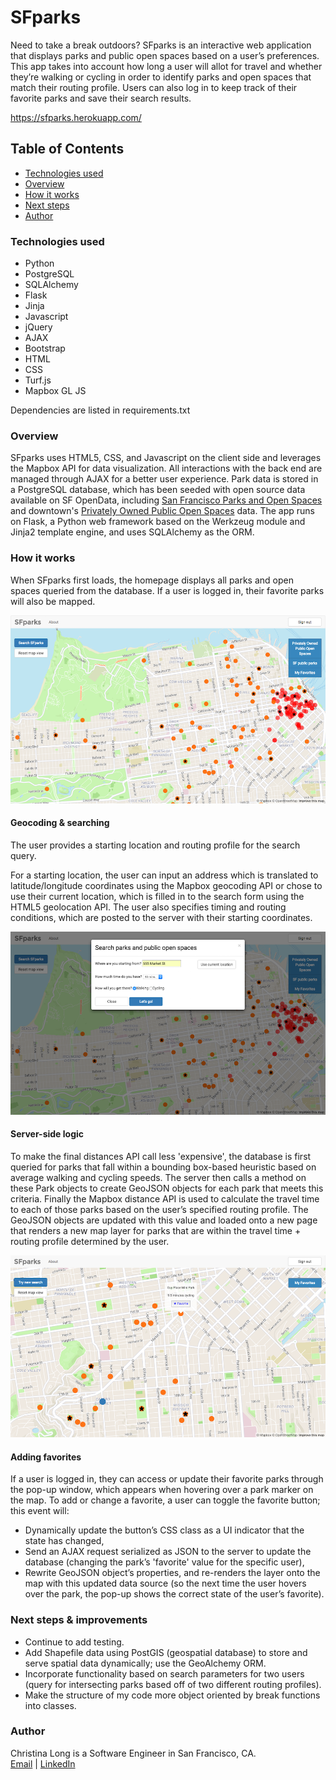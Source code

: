 # SFparks

Need to take a break outdoors? SFparks is an interactive web application that displays parks and public open spaces based on a user’s preferences. This app takes into account how long a user will allot for travel and whether they’re walking or cycling in order to identify parks and open spaces that match their routing profile. Users can also log in to keep track of their favorite parks and save their search results.

https://sfparks.herokuapp.com/

## Table of Contents
- [Technologies used](#tech)
- [Overview](#overview)
- [How it works](#how)
- [Next steps](#next)
- [Author](#author)

### <a name="tech"></a>Technologies used
- Python
- PostgreSQL
- SQLAlchemy
- Flask
- Jinja
- Javascript
- jQuery
- AJAX
- Bootstrap
- HTML
- CSS
- Turf.js
- Mapbox GL JS

Dependencies are listed in requirements.txt

### <a name="overview"></a>Overview
SFparks uses HTML5, CSS, and Javascript on the client side and leverages the Mapbox API for data visualization. All interactions with the back end are managed through AJAX for a better user experience. Park data is stored in a PostgreSQL database, which has been seeded with open source data available on SF OpenData, including [San Francisco Parks and Open Spaces](https://data.sfgov.org/Culture-and-Recreation/Park-and-Open-Space-Map/4udc-s3pr) and downtown's [Privately Owned Public Open Spaces](https://data.sfgov.org/Geographic-Locations-and-Boundaries/Privately-Owned-Public-Open-Space-POPOS-and-Public/55um-v9vc) data. The app runs on Flask, a Python web framework based on the Werkzeug module and Jinja2 template engine, and uses SQLAlchemy as the ORM.

### <a name="how"></a>How it works
When SFparks first loads, the homepage displays all parks and open spaces queried from the database. If a user is logged in, their favorite parks will also be mapped.

![Homepage](/static/img/homepage.png)

#### Geocoding & searching
The user provides a starting location and routing profile for the search query.

For a starting location, the user can input an address which is translated to latitude/longitude coordinates using the Mapbox geocoding API or chose to use their current location, which is filled in to the search form using the HTML5 geolocation API. The user also specifies timing and routing conditions, which are posted to the server with their starting coordinates.

![Search](/static/img/search.png)

#### Server-side logic
To make the final distances API call less 'expensive', the database is first queried for parks that fall within a bounding box-based heuristic based on average walking and cycling speeds. The server then calls a method on these Park objects to create GeoJSON objects for each park that meets this criteria. Finally the Mapbox distance API is used to calculate the travel time to each of those parks based on the user’s specified routing profile. The GeoJSON objects are updated with this value and loaded onto a new page that renders a new map layer for parks that are within the travel time + routing profile determined by the user.

![Search](/static/img/results.png)

#### Adding favorites
If a user is logged in, they can access or update their favorite parks through the pop-up window, which appears when hovering over a park marker on the map. To add or change a favorite, a user can toggle the favorite button; this event will:
- Dynamically update the button’s CSS class as a UI indicator that the state has changed,
- Send an AJAX request serialized as JSON to the server to update the database (changing the park’s 'favorite' value for the specific user),
- Rewrite GeoJSON object’s properties, and re-renders the layer onto the map with this updated data source (so the next time the user hovers over the park, the pop-up shows the correct state of the user’s favorite).

### <a name="next"></a>Next steps & improvements
- Continue to add testing.
- Add Shapefile data using PostGIS (geospatial database) to store and serve spatial data dynamically; use the GeoAlchemy ORM.
- Incorporate functionality based on search parameters for two users (query for intersecting parks based off of two different routing profiles).
- Make the structure of my code more object oriented by break functions into classes.

### <a name="author"></a>Author
Christina Long is a Software Engineer in San Francisco, CA.  
[Email](mailto:cvlong@gmail.com) | [LinkedIn](https://www.linkedin.com/in/cvlong)